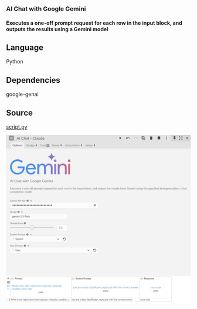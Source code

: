 ### AI Chat with Google Gemini

#### Executes a one-off prompt request for each row in the input block, and outputs the results using a Gemini model 

## Language
Python

## Dependencies
google-genai

## Source
[script.py](https://github.com/visokio/omniscope-custom-blocks/blob/master/Connectors/AI-Chat-Google-Gemini/script.py)

![Gemini chat completion block](https://github.com/visokio/omniscope-custom-blocks/blob/master/Connectors/AI-Chat-Google-Gemini/thumbnail.png)
